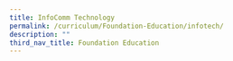 ```yaml
---
title: InfoComm Technology
permalink: /curriculum/Foundation-Education/infotech/
description: ""
third_nav_title: Foundation Education
---
```

